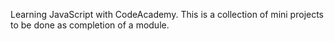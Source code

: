 Learning JavaScript with CodeAcademy. This is a collection of mini projects to be done as completion of a module.